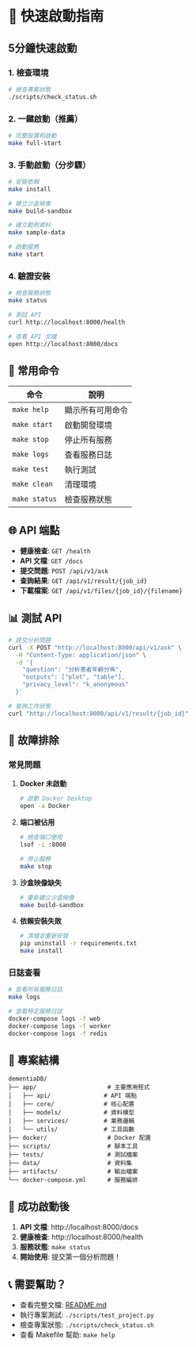 # 🚀 快速啟動指南

## 5分鐘快速啟動

### 1. 檢查環境
```bash
# 檢查專案狀態
./scripts/check_status.sh
```

### 2. 一鍵啟動（推薦）
```bash
# 完整設置和啟動
make full-start
```

### 3. 手動啟動（分步驟）
```bash
# 安裝依賴
make install

# 建立沙盒映像
make build-sandbox

# 建立範例資料
make sample-data

# 啟動服務
make start
```

### 4. 驗證安裝
```bash
# 檢查服務狀態
make status

# 測試 API
curl http://localhost:8000/health

# 查看 API 文檔
open http://localhost:8000/docs
```

## 🎯 常用命令

| 命令 | 說明 |
|------|------|
| `make help` | 顯示所有可用命令 |
| `make start` | 啟動開發環境 |
| `make stop` | 停止所有服務 |
| `make logs` | 查看服務日誌 |
| `make test` | 執行測試 |
| `make clean` | 清理環境 |
| `make status` | 檢查服務狀態 |

## 🌐 API 端點

- **健康檢查**: `GET /health`
- **API 文檔**: `GET /docs`
- **提交問題**: `POST /api/v1/ask`
- **查詢結果**: `GET /api/v1/result/{job_id}`
- **下載檔案**: `GET /api/v1/files/{job_id}/{filename}`

## 📊 測試 API

```bash
# 提交分析問題
curl -X POST "http://localhost:8000/api/v1/ask" \
  -H "Content-Type: application/json" \
  -d '{
    "question": "分析患者年齡分佈",
    "outputs": ["plot", "table"],
    "privacy_level": "k_anonymous"
  }'

# 查詢工作狀態
curl "http://localhost:8000/api/v1/result/{job_id}"
```

## 🔧 故障排除

### 常見問題

1. **Docker 未啟動**
   ```bash
   # 啟動 Docker Desktop
   open -a Docker
   ```

2. **端口被佔用**
   ```bash
   # 檢查端口使用
   lsof -i :8000
   
   # 停止服務
   make stop
   ```

3. **沙盒映像缺失**
   ```bash
   # 重新建立沙盒映像
   make build-sandbox
   ```

4. **依賴安裝失敗**
   ```bash
   # 清理並重新安裝
   pip uninstall -r requirements.txt
   make install
   ```

### 日誌查看

```bash
# 查看所有服務日誌
make logs

# 查看特定服務日誌
docker-compose logs -f web
docker-compose logs -f worker
docker-compose logs -f redis
```

## 📁 專案結構

```
dementiaDB/
├── app/                    # 主要應用程式
│   ├── api/               # API 端點
│   ├── core/              # 核心配置
│   ├── models/            # 資料模型
│   ├── services/          # 業務邏輯
│   └── utils/             # 工具函數
├── docker/                 # Docker 配置
├── scripts/                # 腳本工具
├── tests/                  # 測試檔案
├── data/                   # 資料集
├── artifacts/              # 輸出檔案
└── docker-compose.yml      # 服務編排
```

## 🎉 成功啟動後

1. **API 文檔**: http://localhost:8000/docs
2. **健康檢查**: http://localhost:8000/health
3. **服務狀態**: `make status`
4. **開始使用**: 提交第一個分析問題！

## 📞 需要幫助？

- 查看完整文檔: [README.md](README.md)
- 執行專案測試: `./scripts/test_project.py`
- 檢查專案狀態: `./scripts/check_status.sh`
- 查看 Makefile 幫助: `make help`
